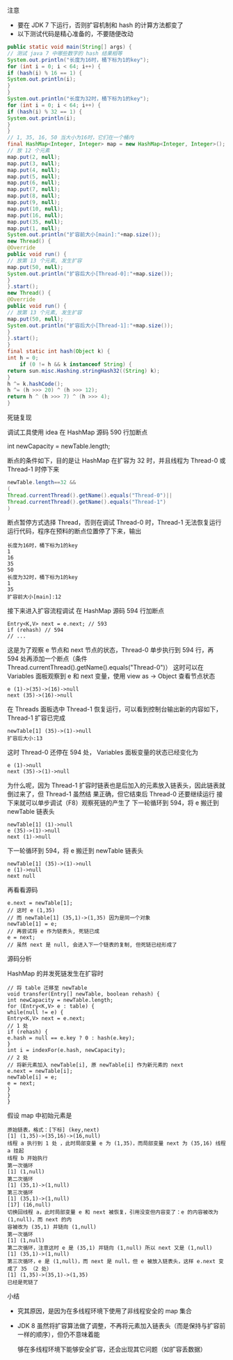 

注意

- 要在 JDK 7 下运行，否则扩容机制和 hash 的计算方法都变了 
- 以下测试代码是精心准备的，不要随便改动 







```java
public static void main(String[] args) {
// 测试 java 7 中哪些数字的 hash 结果相等
System.out.println("长度为16时，桶下标为1的key");
for (int i = 0; i < 64; i++) {
if (hash(i) % 16 == 1) {
System.out.println(i);
}
}
System.out.println("长度为32时，桶下标为1的key");
for (int i = 0; i < 64; i++) {
if (hash(i) % 32 == 1) {
System.out.println(i);
}
}
// 1, 35, 16, 50 当大小为16时，它们在一个桶内
final HashMap<Integer, Integer> map = new HashMap<Integer, Integer>();
// 放 12 个元素
map.put(2, null);
map.put(3, null);
map.put(4, null);
map.put(5, null);
map.put(6, null);
map.put(7, null);
map.put(8, null);
map.put(9, null);
map.put(10, null);
map.put(16, null);
map.put(35, null);
map.put(1, null);
System.out.println("扩容前大小[main]:"+map.size());
new Thread() {
@Override
public void run() {
// 放第 13 个元素, 发生扩容
map.put(50, null);
System.out.println("扩容后大小[Thread-0]:"+map.size());
}
}.start();
new Thread() {
@Override
public void run() {
// 放第 13 个元素, 发生扩容
map.put(50, null);
System.out.println("扩容后大小[Thread-1]:"+map.size());
}
}.start();
}
final static int hash(Object k) {
int h = 0;
    if (0 != h && k instanceof String) {
return sun.misc.Hashing.stringHash32((String) k);
}
h ^= k.hashCode();
h ^= (h >>> 20) ^ (h >>> 12);
return h ^ (h >>> 7) ^ (h >>> 4);
}
```

死链复现 

调试工具使用 idea
在 HashMap 源码 590 行加断点 

int newCapacity = newTable.length; 

断点的条件如下，目的是让 HashMap 在扩容为 32 时，并且线程为 Thread-0 或 Thread-1 时停下来 

```java
newTable.length==32 &&
(
Thread.currentThread().getName().equals("Thread-0")||
Thread.currentThread().getName().equals("Thread-1")
)
```

断点暂停方式选择 Thread，否则在调试 Thread-0 时，Thread-1 无法恢复运行
运行代码，程序在预料的断点位置停了下来，输出 

```
长度为16时，桶下标为1的key
1
16
35
50
长度为32时，桶下标为1的key
1
35
扩容前大小[main]:12
```

接下来进入扩容流程调试
在 HashMap 源码 594 行加断点 

```
Entry<K,V> next = e.next; // 593
if (rehash) // 594
// ...
```

这是为了观察 e 节点和 next 节点的状态，Thread-0 单步执行到 594 行，再 594 处再添加一个断点（条件
Thread.currentThread().getName().equals("Thread-0")）
这时可以在 Variables 面板观察到 e 和 next 变量，使用 view as -> Object 查看节点状态 

```
e (1)->(35)->(16)->null
next (35)->(16)->null
```

在 Threads 面板选中 Thread-1 恢复运行，可以看到控制台输出新的内容如下，Thread-1 扩容已完成 

```
newTable[1] (35)->(1)->null
扩容后大小:13
```

这时 Thread-0 还停在 594 处， Variables 面板变量的状态已经变化为 

```
e (1)->null
next (35)->(1)->null
```

为什么呢，因为 Thread-1 扩容时链表也是后加入的元素放入链表头，因此链表就倒过来了，但 Thread-1 虽然结
果正确，但它结束后 Thread-0 还要继续运行
接下来就可以单步调试（F8）观察死链的产生了
下一轮循环到 594，将 e 搬迁到 newTable 链表头 

```
newTable[1] (1)->null
e (35)->(1)->null
next (1)->null
```

下一轮循环到 594，将 e 搬迁到 newTable 链表头 

```
newTable[1] (35)->(1)->null
e (1)->null
next null
```

再看看源码 

```
e.next = newTable[1];
// 这时 e (1,35)
// 而 newTable[1] (35,1)->(1,35) 因为是同一个对象
newTable[1] = e;
// 再尝试将 e 作为链表头, 死链已成
e = next;
// 虽然 next 是 null, 会进入下一个链表的复制, 但死链已经形成了
```

源码分析 

HashMap 的并发死链发生在扩容时

 

```
// 将 table 迁移至 newTable
void transfer(Entry[] newTable, boolean rehash) {
int newCapacity = newTable.length;
for (Entry<K,V> e : table) {
while(null != e) {
Entry<K,V> next = e.next;
// 1 处
if (rehash) {
e.hash = null == e.key ? 0 : hash(e.key);
}
int i = indexFor(e.hash, newCapacity);
// 2 处
// 将新元素加入 newTable[i], 原 newTable[i] 作为新元素的 next
e.next = newTable[i];
newTable[i] = e;
e = next;
}
}
}
```

假设 map 中初始元素是 

```
原始链表，格式：[下标] (key,next)
[1] (1,35)->(35,16)->(16,null)
线程 a 执行到 1 处 ，此时局部变量 e 为 (1,35)，而局部变量 next 为 (35,16) 线程 a 挂起
线程 b 开始执行
第一次循环
[1] (1,null)
第二次循环
[1] (35,1)->(1,null)
第三次循环
[1] (35,1)->(1,null)
[17] (16,null)
切换回线程 a，此时局部变量 e 和 next 被恢复，引用没变但内容变了：e 的内容被改为 (1,null)，而 next 的内
容被改为 (35,1) 并链向 (1,null)
第一次循环
[1] (1,null)
第二次循环，注意这时 e 是 (35,1) 并链向 (1,null) 所以 next 又是 (1,null)
[1] (35,1)->(1,null)
第三次循环，e 是 (1,null)，而 next 是 null，但 e 被放入链表头，这样 e.next 变成了 35 （2 处）
[1] (1,35)->(35,1)->(1,35)
已经是死链了
```

小结 

- 究其原因，是因为在多线程环境下使用了非线程安全的 map 集合

- JDK 8 虽然将扩容算法做了调整，不再将元素加入链表头（而是保持与扩容前一样的顺序），但仍不意味着能

  够在多线程环境下能够安全扩容，还会出现其它问题（如扩容丢数据） 